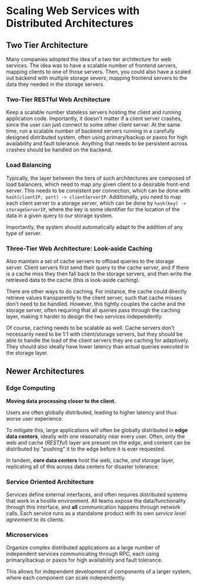 # Scaling Web Services with Distributed Architectures

## Two Tier Architecture

Many companies adopted the idea of a two tier architecture for web services. The idea was to have a scalable number of frontend servers, mapping clients to one of those servers. Then, you could also have a scaled out backend with multiple storage severs, mapping frontend servers to the data they needed in the storage servers.

### Two-Tier RESTful Web Architecture

Keep a scalable number stateless servers hosting the client and running application code. Importantly, it doesn't matter if a client server crashes, since the user can just connect to some other client server. At the same time, run a scalable number of backend servers running in a carefully designed distributed system, often using primary/backup or paxos for high availability and fault tolerance. Anything that needs to be persistent across crashes should be handled on the backend.

### Load Balancing

Typically, the layer between the tiers of such architectures are composed of load balancers, which need to map any given client to a desirable front-end server. This needs to be consistent per connection, which can be done with `hash(clientIP, port) -> clientServerIP`. Additionally, you need to map each client server to a storage server, which can be done by `hash(key) -> storageServerIP`, where the key is some identifier for the location of the data in a given query to our storage system.

Importantly, the system should automatically adapt to the addition of any type of server.

### Three-Tier Web Architecture: Look-aside Caching

Also maintain a set of cache servers to offload queries to the storage server. Client servers first send their query to the cache server, and if there is a cache miss they then fall back to the storage servers, and then write the retrieved data to the cache (this is look-aside caching).

There are other ways to do caching. For instance, the cache could directly retrieve values transparently to the client server, such that cache misses don't need to be handled. However, this tightly couples the cache and the storage server, often requiring that all queries pass through the caching layer, making it harder to design the two services independently.

Of course, caching needs to be scalable as well. Cache servers don't necessarily need to be 1:1 with client/storage servers, but they should be able to handle the load of the client servers they are caching for adaptively. They should also ideally have lower latency than actual queries executed in the storage layer.

## Newer Architectures

### Edge Computing

**Moving data processing closer to the client.**

Users are often globally distributed, leading to higher latency and thus worse user experience.

To mitigate this, large applications will often be globally distributed in **edge data centers**, ideally with one reasonably near every user. Often, only the web and cache (*RESTful*) layer are present on the edge, and content can be distributed by "pushing" it to the edge before it is ever requested.

In tandem, **core data centers** host the web, cache, *and* storage layer, replicating all of this across data centers for disaster tolerance.

### Service Oriented Architecture

Services define external interfaces, and often requires distributed systems that work in a hostile environment. All teams expose the data/functionality through this interface, and **all** communication happens through network calls. Each service runs as a standalone product with its own *service level agreement* to its clients.

### Microservices

Organize complex distributed applications as a large number of independent services communicating through RPC, each using primary/backup or paxos for high availability and fault tolerance.

This allows for independent development of components of a larger system, where each component can scale independently.
